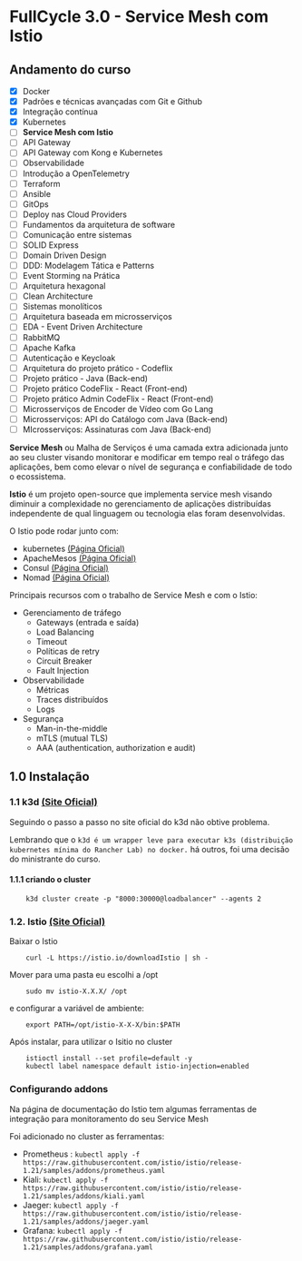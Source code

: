 # FullCycle 3.0 - Service Mesh com Istio

## Andamento do curso

- [x] Docker
- [x] Padrões e técnicas avançadas com Git e Github
- [x] Integração contínua
- [x] Kubernetes
- [ ] **Service Mesh com Istio**
- [ ] API Gateway
- [ ] API Gateway com Kong e Kubernetes
- [ ] Observabilidade
- [ ] Introdução a OpenTelemetry
- [ ] Terraform
- [ ] Ansible
- [ ] GitOps
- [ ] Deploy nas Cloud Providers
- [ ] Fundamentos da arquitetura de software
- [ ] Comunicação entre sistemas
- [ ] SOLID Express
- [ ] Domain Driven Design
- [ ] DDD: Modelagem Tática e Patterns
- [ ] Event Storming na Prática
- [ ] Arquitetura hexagonal
- [ ] Clean Architecture
- [ ] Sistemas monolíticos
- [ ] Arquitetura baseada em microsserviços
- [ ] EDA - Event Driven Architecture
- [ ] RabbitMQ
- [ ] Apache Kafka
- [ ] Autenticação e Keycloak
- [ ] Arquitetura do projeto prático - Codeflix
- [ ] Projeto prático - Java (Back-end)
- [ ] Projeto prático CodeFlix - React (Front-end)
- [ ] Projeto prático Admin CodeFlix - React (Front-end)
- [ ] Microsserviços de Encoder de Vídeo com Go Lang
- [ ] Microsserviços: API do Catálogo com Java (Back-end)
- [ ] MIcrosserviços: Assinaturas com Java (Back-end)

**Service Mesh** ou Malha de Serviços é uma camada extra adicionada junto ao seu cluster visando monitorar e modificar em tempo real o tráfego das aplicações, bem como elevar o nível de segurança e confiabilidade de todo o ecossistema.

**Istio** é um projeto open-source que implementa service mesh visando diminuir a complexidade no gerenciamento de aplicações distribuídas independente de qual linguagem ou tecnologia elas foram desenvolvidas.

O Istio pode rodar junto com:
- kubernetes [(Página Oficial)](https://kubernetes.io/)
- ApacheMesos [(Página Oficial)](https://mesos.apache.org/)
- Consul [(Página Oficial)](https://www.consul.io/)
- Nomad [(Página Oficial)](https://www.nomadproject.io/)

Principais recursos com o trabalho de Service Mesh e com o Istio:
- Gerenciamento de tráfego
    - Gateways (entrada e saída)
    - Load Balancing
    - Timeout
    - Políticas de retry
    - Circuit Breaker
    - Fault Injection
- Observabilidade
    - Métricas
    - Traces distribuídos
    - Logs
- Segurança
    - Man-in-the-middle
    - mTLS (mutual TLS)
    - AAA (authentication, authorization e audit)

## 1.0 Instalação

### 1.1 k3d [(Site Oficial)](https://k3d.io/v5.6.3/)

Seguindo o passo a passo no site oficial do k3d não obtive problema.

Lembrando que o `k3d é um wrapper leve para executar k3s (distribuição kubernetes mínima do Rancher Lab) no docker.` há outros, foi uma decisão do ministrante do curso.

#### 1.1.1 criando o cluster

```shell
    k3d cluster create -p "8000:30000@loadbalancer" --agents 2
```

### 1.2. Istio [(Site Oficial)](https://istio.io/)

Baixar o Istio

```shell    
    curl -L https://istio.io/downloadIstio | sh -
```

Mover para uma pasta eu escolhi a /opt

```shell
    sudo mv istio-X.X.X/ /opt
```

e configurar a variável de ambiente:

```shell
    export PATH=/opt/istio-X-X-X/bin:$PATH
```

Após instalar, para utilizar o Isitio no cluster


```shell
    istioctl install --set profile=default -y
    kubectl label namespace default istio-injection=enabled
```



### Configurando addons


Na página de documentação do Istio tem algumas ferramentas de integração para monitoramento do seu Service Mesh

Foi adicionado no cluster as ferramentas:

- Prometheus : `kubectl apply -f https://raw.githubusercontent.com/istio/istio/release-1.21/samples/addons/prometheus.yaml`
- Kiali: `kubectl apply -f https://raw.githubusercontent.com/istio/istio/release-1.21/samples/addons/kiali.yaml`
- Jaeger: `kubectl apply -f https://raw.githubusercontent.com/istio/istio/release-1.21/samples/addons/jaeger.yaml`
- Grafana: `kubectl apply -f https://raw.githubusercontent.com/istio/istio/release-1.21/samples/addons/grafana.yaml`



